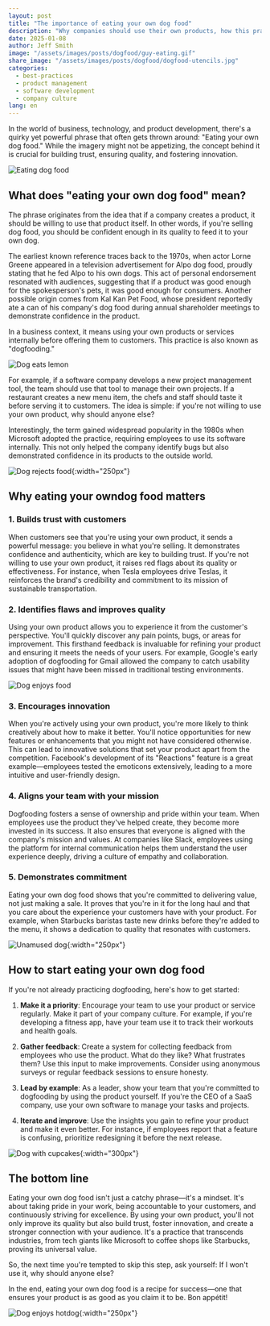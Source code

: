 ```yaml
---
layout: post
title: "The importance of eating your own dog food"
description: "Why companies should use their own products, how this practice ensures product quality, and fosters innovation."
date: 2025-01-08
author: Jeff Smith
image: "/assets/images/posts/dogfood/guy-eating.gif"
share_image: "/assets/images/posts/dogfood/dogfood-utencils.jpg"
categories: 
  - best-practices
  - product management
  - software development
  - company culture
lang: en
---
```


In the world of business, technology, and product development, there's a quirky yet powerful phrase that often gets thrown around: "Eating your own dog food." While the imagery might not be appetizing, the concept behind it is crucial for building trust, ensuring quality, and fostering innovation. 

![Eating dog food](/assets/images/posts/dogfood/guy-eating.gif)

## What does "eating your own dog food" mean?

The phrase originates from the idea that if a company creates a product, it should be willing to use that product itself. In other words, if you're selling dog food, you should be confident enough in its quality to feed it to your own dog. 

The earliest known reference traces back to the 1970s, when actor Lorne Greene appeared in a television advertisement for Alpo dog food, proudly stating that he fed Alpo to his own dogs. This act of personal endorsement resonated with audiences, suggesting that if a product was good enough for the spokesperson's pets, it was good enough for consumers. Another possible origin comes from Kal Kan Pet Food, whose president reportedly ate a can of his company's dog food during annual shareholder meetings to demonstrate confidence in the product.

In a business context, it means using your own products or services internally before offering them to customers. This practice is also known as "dogfooding."

![Dog eats lemon](/assets/images/posts/dogfood/wiener-dog-eating-lemon.gif)

For example, if a software company develops a new project management tool, the team should use that tool to manage their own projects. If a restaurant creates a new menu item, the chefs and staff should taste it before serving it to customers. The idea is simple: if you're not willing to use your own product, why should anyone else?

Interestingly, the term gained widespread popularity in the 1980s when Microsoft adopted the practice, requiring employees to use its software internally. This not only helped the company identify bugs but also demonstrated confidence in its products to the outside world.

![Dog rejects food](/assets/images/posts/dogfood/dog-reject.gif){:width="250px"}

## Why eating your owndog food matters

### 1. Builds trust with customers
When customers see that you're using your own product, it sends a powerful message: you believe in what you're selling. It demonstrates confidence and authenticity, which are key to building trust. If you're not willing to use your own product, it raises red flags about its quality or effectiveness. For instance, when Tesla employees drive Teslas, it reinforces the brand's credibility and commitment to its mission of sustainable transportation.

### 2. Identifies flaws and improves quality
Using your own product allows you to experience it from the customer's perspective. You'll quickly discover any pain points, bugs, or areas for improvement. This firsthand feedback is invaluable for refining your product and ensuring it meets the needs of your users. For example, Google's early adoption of dogfooding for Gmail allowed the company to catch usability issues that might have been missed in traditional testing environments.

![Dog enjoys food](/assets/images/posts/dogfood/funny-dog.gif)

### 3. Encourages innovation
When you're actively using your own product, you're more likely to think creatively about how to make it better. You'll notice opportunities for new features or enhancements that you might not have considered otherwise. This can lead to innovative solutions that set your product apart from the competition. Facebook's development of its "Reactions" feature is a great example—employees tested the emoticons extensively, leading to a more intuitive and user-friendly design.

### 4. Aligns your team with your mission
Dogfooding fosters a sense of ownership and pride within your team. When employees use the product they've helped create, they become more invested in its success. It also ensures that everyone is aligned with the company's mission and values. At companies like Slack, employees using the platform for internal communication helps them understand the user experience deeply, driving a culture of empathy and collaboration.


### 5. Demonstrates commitment
Eating your own dog food shows that you're committed to delivering value, not just making a sale. It proves that you're in it for the long haul and that you care about the experience your customers have with your product. For example, when Starbucks baristas taste new drinks before they're added to the menu, it shows a dedication to quality that resonates with customers.

![Unamused dog](/assets/images/posts/dogfood/unamused-viralhog.gif){:width="250px"}

## How to start eating your own dog food

If you're not already practicing dogfooding, here's how to get started:

1. **Make it a priority**: Encourage your team to use your product or service regularly. Make it part of your company culture. For example, if you're developing a fitness app, have your team use it to track their workouts and health goals.

2. **Gather feedback**: Create a system for collecting feedback from employees who use the product. What do they like? What frustrates them? Use this input to make improvements. Consider using anonymous surveys or regular feedback sessions to ensure honesty.

3. **Lead by example**: As a leader, show your team that you're committed to dogfooding by using the product yourself. If you're the CEO of a SaaS company, use your own software to manage your tasks and projects.

4. **Iterate and improve**: Use the insights you gain to refine your product and make it even better. For instance, if employees report that a feature is confusing, prioritize redesigning it before the next release.

![Dog with cupcakes](/assets/images/posts/dogfood/cupcake-cute.gif){:width="300px"}

## The bottom line

Eating your own dog food isn't just a catchy phrase—it's a mindset. It's about taking pride in your work, being accountable to your customers, and continuously striving for excellence. By using your own product, you'll not only improve its quality but also build trust, foster innovation, and create a stronger connection with your audience. It's a practice that transcends industries, from tech giants like Microsoft to coffee shops like Starbucks, proving its universal value.

So, the next time you're tempted to skip this step, ask yourself: If I won't use it, why should anyone else?

In the end, eating your own dog food is a recipe for success—one that ensures your product is as good as you claim it to be. Bon appétit!

![Dog enjoys hotdog](/assets/images/posts/dogfood/cheeky-hotdog-theif.gif){:width="250px"}



